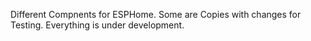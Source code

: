 Different Compnents for ESPHome. Some are Copies with changes for Testing. Everything is under development.
